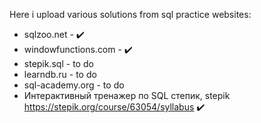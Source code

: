 Here i upload various solutions from sql practice websites:

- sqlzoo.net - :heavy_check_mark:
- windowfunctions.com - :heavy_check_mark:
- stepik.sql - to do
- learndb.ru - to do
- sql-academy.org - to do
- Интерактивный тренажер по SQL степик, stepik https://stepik.org/course/63054/syllabus :heavy_check_mark:
